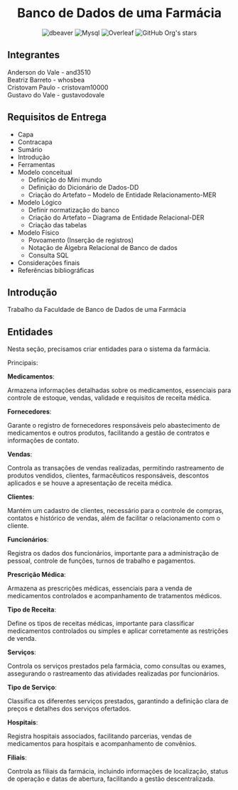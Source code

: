<h1 align="center">Banco de Dados de uma Farmácia</h1>

<div align="center" >

![dbeaver](https://img.shields.io/badge/dbeaver-382923?style=for-the-badge&logo=dbeaver&logoColor=whit)
![Mysql](https://img.shields.io/badge/MySQL-018bff?style=for-the-badge&logo=mysql&logoColor=white)
![Overleaf](https://img.shields.io/badge/Overleaf-47A141?style=for-the-badge&logo=Overleaf&logoColor=white)
![GitHub Org's stars](https://img.shields.io/github/stars/and3510?style=social)

</div>

<h2> Integrantes </h2>
Anderson do Vale - and3510 <br>
Beatriz Barreto - whosbea <br>
Cristovam Paulo - cristovam10000<br>
Gustavo do Vale - gustavodovale


<h2>Requisitos de Entrega </h2>

<ul>
    <li>Capa</li>
    <li>Contracapa</li>
    <li>Sumário</li>
    <li>Introdução</li>
    <li>Ferramentas</li>
    <li>Modelo conceitual
        <ul>
            <li>Definição do Mini mundo</li>
            <li>Definição do Dicionário de Dados-DD</li>
            <li>Criação do Artefato – Modelo de Entidade Relacionamento-MER</li>
        </ul>
    </li>
    <li>Modelo Lógico
        <ul>
            <li>Definir normatização do banco</li>
            <li>Criação do Artefato – Diagrama de Entidade Relacional-DER</li>
            <li>Criação das tabelas</li>
        </ul>
    </li>
    <li>Modelo Físico
        <ul>
            <li>Povoamento (Inserção de registros)</li>
            <li>Notação de Álgebra Relacional de Banco de dados</li>
            <li>Consulta SQL</li>
        </ul>
    </li>
    <li>Considerações finais</li>
    <li>Referências bibliográficas</li>
</ul>


<h2> Introdução </h2>
Trabalho da Faculdade de Banco de Dados de uma Farmácia




<h2> Entidades </h2>

Nesta seção, precisamos criar entidades para o sistema da farmácia.

Principais:

**Medicamentos**:

Armazena informações detalhadas sobre os medicamentos, essenciais para controle de estoque, vendas, validade e requisitos de receita médica.

**Fornecedores**:

Garante o registro de fornecedores responsáveis pelo abastecimento de medicamentos e outros produtos, facilitando a gestão de contratos e informações de contato.

**Vendas**:

Controla as transações de vendas realizadas, permitindo rastreamento de produtos vendidos, clientes, farmacêuticos responsáveis, descontos aplicados e se houve a apresentação de receita médica.

**Clientes**:

Mantém um cadastro de clientes, necessário para o controle de compras, contatos e histórico de vendas, além de facilitar o relacionamento com o cliente.

**Funcionários**:

Registra os dados dos funcionários, importante para a administração de pessoal, controle de funções, turnos de trabalho e pagamentos.

**Prescrição Médica**:

Armazena as prescrições médicas, essenciais para a venda de medicamentos controlados e acompanhamento de tratamentos médicos.

**Tipo de Receita**:

Define os tipos de receitas médicas, importante para classificar medicamentos controlados ou simples e aplicar corretamente as restrições de venda.

**Serviços**:

Controla os serviços prestados pela farmácia, como consultas ou exames, assegurando o rastreamento das atividades realizadas por funcionários.

**Tipo de Serviço**:

Classifica os diferentes serviços prestados, garantindo a definição clara de preços e detalhes dos serviços ofertados.

**Hospitais**:

Registra hospitais associados, facilitando parcerias, vendas de medicamentos para hospitais e acompanhamento de convênios.

**Filiais**:

Controla as filiais da farmácia, incluindo informações de localização, status de operação e datas de abertura, facilitando a gestão descentralizada.
